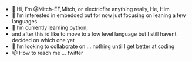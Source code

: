 - 👋 Hi, I’m @Mitch-EF,Mitch, or electricfire anything really, He, Him
- 👀 I’m interested in embedded but for now just focusing on leaning a few languages 
- 🌱 I’m currently learning python,
-  and after this id like to move to a low level language but I still havent decided on which one yet
- 💞️ I’m looking to collaborate on ... nothing until I get better at coding 
- 📫 How to reach me ... twitter

<!---
Mitch-EF/Mitch-EF is a ✨ special ✨ repository because its `README.md` (this file) appears on your GitHub profile.
You can click the Preview link to take a look at your changes.
--->
